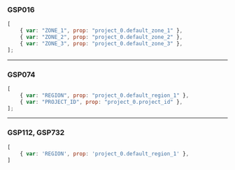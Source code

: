 ### GSP016

```js
[
    { var: "ZONE_1", prop: "project_0.default_zone_1" },
    { var: "ZONE_2", prop: "project_0.default_zone_2" },
    { var: "ZONE_3", prop: "project_0.default_zone_3" },
];
```

---

### GSP074

```js
[
    { var: "REGION", prop: "project_0.default_region_1" },
    { var: "PROJECT_ID", prop: "project_0.project_id" },
];
```

---

### GSP112, GSP732

<!-- prettier-ignore -->
```js
[
    { var: 'REGION', prop: 'project_0.default_region_1' },
]
```
